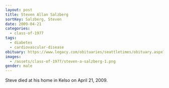```yaml
---
layout: post
title: Steven Allan Salzberg
sortKey: Salzberg, Steven
date: 2009-04-21
categories:
  - class-of-1977
tags:
  - diabetes
  - cardiovascular-disease
obituary: https://www.legacy.com/obituaries/seattletimes/obituary.aspx?n=Steven-Salzberg&pid=126539658
images:
  - /assets/class-of-1977/steven-a-salzberg-1.png
gender: male
---
```


Steve died at his home in Kelso on April 21, 2009.
